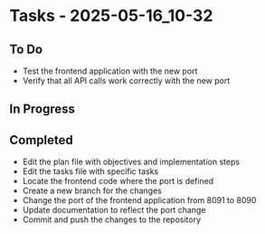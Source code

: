 # Tasks - 2025-05-16_10-32

## To Do
- Test the frontend application with the new port
- Verify that all API calls work correctly with the new port

## In Progress

## Completed
- Edit the plan file with objectives and implementation steps
- Edit the tasks file with specific tasks
- Locate the frontend code where the port is defined
- Create a new branch for the changes
- Change the port of the frontend application from 8091 to 8090
- Update documentation to reflect the port change
- Commit and push the changes to the repository
